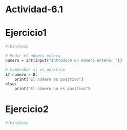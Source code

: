 # Actividad-6.1

# Ejercicio1
```sh
#!bin/bash

# Pedir el número entero
numero = int(input("Introduce un número entero: "))

# Comprobar si es positivo
if numero > 0:
    print("El número es positivo")
else:
    print("El número no es positivo")
```

# Ejercicio2
```sh
#!bin/bash

```
